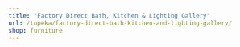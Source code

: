 ```yaml
---
title: "Factory Direct Bath, Kitchen & Lighting Gallery"
url: /topeka/factory-direct-bath-kitchen-and-lighting-gallery/
shop: furniture
---
```

